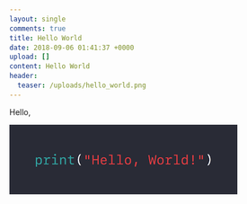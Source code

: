 ```yaml
---
layout: single
comments: true
title: Hello World
date: 2018-09-06 01:41:37 +0000
upload: []
content: Hello World
header:
  teaser: /uploads/hello_world.png
---
```

Hello,

![](/uploads/hello_world.png)
